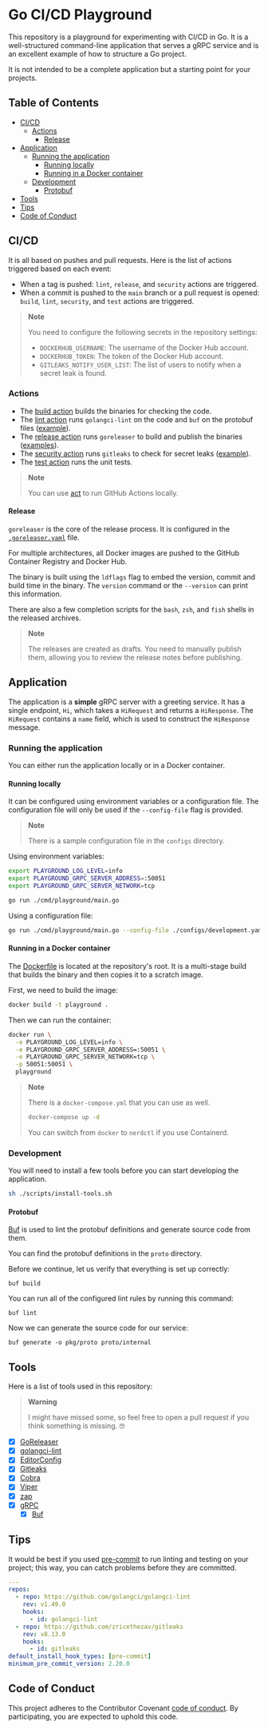# Go CI/CD Playground

This repository is a playground for experimenting with CI/CD in Go. It is a well-structured command-line application that serves a gRPC service and is an excellent example of how to structure a Go project.

It is not intended to be a complete application but a starting point for your projects.

## Table of Contents

- [CI/CD](#cicd)
  - [Actions](#actions)
    - [Release](#release)
- [Application](#application)
  - [Running the application](#running-the-application)
    - [Running locally](#running-locally)
    - [Running in a Docker container](#running-in-a-docker-container)
  - [Development](#development)
    - [Protobuf](#protobuf)
- [Tools](#tools)
- [Tips](#tips)
- [Code of Conduct](#code-of-conduct)

## CI/CD

It is all based on pushes and pull requests. Here is the list of actions triggered based on each event:

- When a tag is pushed: `lint`, `release`, and `security` actions are triggered.
- When a commit is pushed to the `main` branch or a pull request is opened: `build`, `lint`, `security`, and `test` actions are triggered.

> **Note**
>
> You need to configure the following secrets in the repository settings:
>
> - `DOCKERHUB_USERNAME`: The username of the Docker Hub account.
> - `DOCKERHUB_TOKEN`: The token of the Docker Hub account.
> - `GITLEAKS_NOTIFY_USER_LIST`: The list of users to notify when a secret leak is found.

### Actions

- The [build action](.github/workflows/build.yml) builds the binaries for checking the code.
- The [lint action](.github/workflows/lint.yml) runs `golangci-lint` on the code and `buf` on the protobuf files ([example](https://github.com/calmonr/cicd/pull/3)).
- The [release action](.github/workflows/release.yml) runs `goreleaser` to build and publish the binaries ([examples](https://github.com/calmonr/cicd/releases)).
- The [security action](.github/workflows/security.yml) runs `gitleaks` to check for secret leaks ([example](https://github.com/calmonr/cicd/pull/2)).
- The [test action](.github/workflows/test.yml) runs the unit tests.

> **Note**
>
> You can use [act](https://github.com/nektos/act) to run GitHub Actions locally.

#### Release

`goreleaser` is the core of the release process. It is configured in the [`.goreleaser.yaml`](.goreleaser.yaml) file.

For multiple architectures, all Docker images are pushed to the GitHub Container Registry and Docker Hub.

The binary is built using the `ldflags` flag to embed the version, commit and build time in the binary. The `version` command or the `--version` can print this information.

There are also a few completion scripts for the `bash`, `zsh`, and `fish` shells in the released archives.

> **Note**
>
> The releases are created as drafts. You need to manually publish them, allowing you to review the release notes before publishing.

## Application

The application is a **simple** gRPC server with a greeting service. It has a single endpoint, `Hi`, which takes a `HiRequest` and returns a `HiResponse`. The `HiRequest` contains a `name` field, which is used to construct the `HiResponse` message.

### Running the application

You can either run the application locally or in a Docker container.

#### Running locally

It can be configured using environment variables or a configuration file. The configuration file will only be used if the `--config-file` flag is provided.

> **Note**
>
> There is a sample configuration file in the `configs` directory.

Using environment variables:

```bash
export PLAYGROUND_LOG_LEVEL=info
export PLAYGROUND_GRPC_SERVER_ADDRESS=:50051
export PLAYGROUND_GRPC_SERVER_NETWORK=tcp

go run ./cmd/playground/main.go
```

Using a configuration file:

```bash
go run ./cmd/playground/main.go --config-file ./configs/development.yaml
```

#### Running in a Docker container

The [Dockerfile](./Dockerfile) is located at the repository's root. It is a multi-stage build that builds the binary and then copies it to a scratch image.

First, we need to build the image:

```bash
docker build -t playground .
```

Then we can run the container:

```bash
docker run \
  -e PLAYGROUND_LOG_LEVEL=info \
  -e PLAYGROUND_GRPC_SERVER_ADDRESS=:50051 \
  -e PLAYGROUND_GRPC_SERVER_NETWORK=tcp \
  -p 50051:50051 \
  playground
```

> **Note**
>
> There is a `docker-compose.yml` that you can use as well.
>
> ```bash
> docker-compose up -d
> ```
>
> You can switch from `docker` to `nerdctl` if you use Containerd.

### Development

You will need to install a few tools before you can start developing the application.

```bash
sh ./scripts/install-tools.sh
```

#### Protobuf

[Buf](https://docs.buf.build/introduction) is used to lint the protobuf definitions and generate source code from them.

You can find the protobuf definitions in the `proto` directory.

Before we continue, let us verify that everything is set up correctly:

```console
buf build
```

You can run all of the configured lint rules by running this command:

```console
buf lint
```

Now we can generate the source code for our service:

```console
buf generate -o pkg/proto proto/internal
```

## Tools

Here is a list of tools used in this repository:

> **Warning**
>
> I might have missed some, so feel free to open a pull request if you think something is missing. :nerd_face:

- [x] [GoReleaser](https://goreleaser.com/)
- [x] [golangci-lint](https://golangci-lint.run/)
- [x] [EditorConfig](https://editorconfig.org/)
- [x] [Gitleaks](https://gitleaks.io/)
- [x] [Cobra](https://cobra.dev/)
- [x] [Viper](https://github.com/spf13/viper)
- [x] [zap](https://github.com/uber-go/zap)
- [x] [gRPC](https://grpc.io/)
  - [x] [Buf](https://buf.build/)

## Tips

It would be best if you used [pre-commit](https://pre-commit.com/) to run linting and testing on your project; this way, you can catch problems before they are committed.

```yaml
---
repos:
  - repo: https://github.com/golangci/golangci-lint
    rev: v1.49.0
    hooks:
      - id: golangci-lint
  - repo: https://github.com/zricethezav/gitleaks
    rev: v8.13.0
    hooks:
      - id: gitleaks
default_install_hook_types: [pre-commit]
minimum_pre_commit_version: 2.20.0
```

## Code of Conduct

This project adheres to the Contributor Covenant [code of conduct](CODE_OF_CONDUCT.md). By participating, you are expected to uphold this code.
